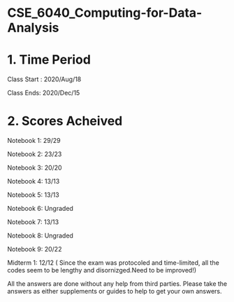 # <Course Title> CSE_6040_Computing-for-Data-Analysis

# 1. Time Period
Class Start : 2020/Aug/18 

Class Ends: 2020/Dec/15

# 2. Scores Acheived 

Notebook 1: 29/29

Notebook 2: 23/23

Notebook 3: 20/20

Notebook 4: 13/13

Notebook 5: 13/13

Notebook 6: Ungraded

Notebook 7: 13/13

Notebook 8: Ungraded

Notebook 9: 20/22

Midterm 1: 12/12 ( Since the exam was protocoled and time-limited, all the codes seem to be lengthy and disornizged.Need to be improved!)





All the answers are done  without any help from third parties. Please take the answers as either supplements or guides to help to get your own answers. 

